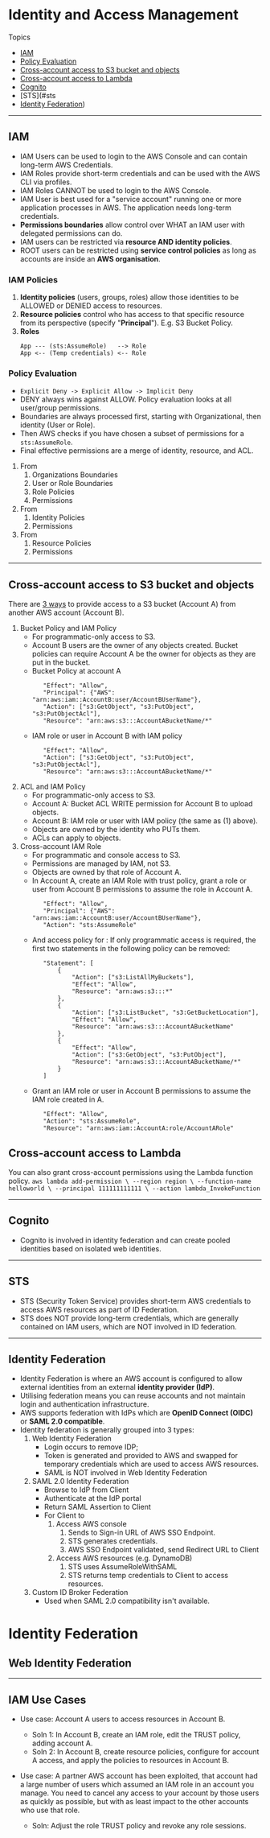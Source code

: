 # Identity and Access Management

Topics
- [IAM](#iam)
- [Policy Evaluation](#policy-evaluation)
- [Cross-account access to S3 bucket and objects](#cross-account-access-to-s3-bucket-and-objects)
- [Cross-account access to Lambda](#cross-account-access-to-lambda)
- [Cognito](#cognito)
- [STS](#sts
- [Identity Federation](#identity-federation))

---

## IAM
- IAM Users can be used to login to the AWS Console and can contain long-term AWS Credentials.
- IAM Roles provide short-term credentials and can be used with the AWS CLI via profiles.
- IAM Roles CANNOT be used to login to the AWS Console.
- IAM User is best used for a "service account" running one or more application processes in AWS. The application needs
  long-term credentials.
- **Permissions boundaries** allow control over WHAT an IAM user with delegated permissions can do.
- IAM users can be restricted via **resource AND identity policies**.
- ROOT users can be restricted using **service control policies** as long as accounts are inside an
  **AWS organisation**.

### IAM Policies
1. **Identity policies** (users, groups, roles) allow those identities to be ALLOWED or DENIED access to resources. 
2. **Resource policies** control who has access to that specific resource from its perspective (specify 
   "**Principal**"). E.g. S3 Bucket Policy.
3. **Roles**
   ```
   App --- (sts:AssumeRole)   --> Role
   App <-- (Temp credentials) <-- Role
   ```

### Policy Evaluation
- `Explicit Deny -> Explicit Allow -> Implicit Deny`
- DENY always wins against ALLOW. Policy evaluation looks at all user/group permissions.
- Boundaries are always processed first, starting with Organizational, then identity (User or Role).
- Then AWS checks if you have chosen a subset of permissions for a `sts:AssumeRole`.
- Final effective permissions are a merge of identity, resource, and ACL.
1. From
   1. Organizations Boundaries
   2. User or Role Boundaries
   3. Role Policies
   4. Permissions
2. From 
   1. Identity Policies
   2. Permissions
3. From
   1. Resource Policies
   2. Permissions

---

## Cross-account access to S3 bucket and objects

There are [3 ways](https://aws.amazon.com/premiumsupport/knowledge-center/cross-account-access-s3/) to
provide access to a S3 bucket (Account A) from another AWS account (Account B).

1. Bucket Policy and IAM Policy
   - For programmatic-only access to S3.
   - Account B users are the owner of any objects created. 
     Bucket policies can require Account A be the owner for objects as they are put in the bucket.
   - Bucket Policy at account A
     ```
        "Effect": "Allow",
        "Principal": {"AWS": "arn:aws:iam::AccountB:user/AccountBUserName"},
        "Action": ["s3:GetObject", "s3:PutObject", "s3:PutObjectAcl"],
        "Resource": "arn:aws:s3:::AccountABucketName/*"
     ```
   - IAM role or user in Account B with IAM policy
     ```
        "Effect": "Allow",
        "Action": ["s3:GetObject", "s3:PutObject", "s3:PutObjectAcl"],
        "Resource": "arn:aws:s3:::AccountABucketName/*"
     ```
2. ACL and IAM Policy
   - For programmatic-only access to S3.
   - Account A: Bucket ACL WRITE permission for Account B to upload objects.
   - Account B: IAM role or user with IAM policy (the same as (1) above).
   - Objects are owned by the identity who PUTs them.
   - ACLs can apply to objects.
3. Cross-account IAM Role
   - For programmatic and console access to S3.
   - Permissions are managed by IAM, not S3.
   - Objects are owned by that role of Account A. 
   - In Account A, create an IAM Role with trust policy, grant a role or user from Account B permissions to assume the role in Account A.
     ```
        "Effect": "Allow",
        "Principal": {"AWS": "arn:aws:iam::AccountB:user/AccountBUserName"},
        "Action": "sts:AssumeRole"
     ```
   - And access policy for : If only programmatic access is required, the first two statements in the following policy can be removed:
     ```
        "Statement": [
            {
                "Action": ["s3:ListAllMyBuckets"],
                "Effect": "Allow",
                "Resource": "arn:aws:s3:::*"
            },
            {
                "Action": ["s3:ListBucket", "s3:GetBucketLocation"],
                "Effect": "Allow",
                "Resource": "arn:aws:s3:::AccountABucketName"
            },
            {
                "Effect": "Allow",
                "Action": ["s3:GetObject", "s3:PutObject"],
                "Resource": "arn:aws:s3:::AccountABucketName/*"
            }
        ]
     ```
   - Grant an IAM role or user in Account B permissions to assume the IAM role created in A.
     ```
        "Effect": "Allow",
        "Action": "sts:AssumeRole",
        "Resource": "arn:aws:iam::AccountA:role/AccountARole"
     ```

## Cross-account access to Lambda

You can also grant cross-account permissions using the Lambda function policy.
      ```
          aws lambda add-permission \
              --region region \
              --function-name helloworld \
              --principal 111111111111 \
              --action lambda_InvokeFunction
      ```

---

## Cognito
- Cognito is involved in identity federation and can create pooled identities based on isolated web identities.

---

## STS
- STS (Security Token Service) provides short-term AWS credentials to access AWS resources as part of ID Federation.
- STS does NOT provide long-term credentials, which are generally contained on IAM users, which are NOT involved in ID
  federation.

--- 

## Identity Federation

- Identity Federation is where an AWS account is configured to allow external identities from an external 
  **identity provider (IdP)**.
- Utilising federation means you can reuse accounts and not maintain login and authentication infrastructure.
- AWS supports federation with IdPs which are **OpenID Connect (OIDC)** or **SAML 2.0 compatible**.
- Identity federation is generally grouped into 3 types:
   1. Web Identity Federation 
      - Login occurs to remove IDP; 
      - Token is generated and provided to AWS and swapped for temporary credentials which are used to access
        AWS resources.
      - SAML is NOT involved in Web Identity Federation
   2. SAML 2.0 Identity Federation
      - Browse to IdP from Client
      - Authenticate at the IdP portal
      - Return SAML Assertion to Client
      - For Client to
        1. Access AWS console
           1. Sends to Sign-in URL of AWS SSO Endpoint.
           2. STS generates credentials.
           3. AWS SSO Endpoint validated, send Redirect URL to Client
        2. Access AWS resources (e.g. DynamoDB)
           1. STS uses AssumeRoleWithSAML
           2. STS returns temp credentials to Client to access resources.
   3. Custom ID Broker Federation
      - Used when SAML 2.0 compatibility isn't available.

# Identity Federation

## Web Identity Federation


---

## IAM Use Cases

- Use case: Account A users to access resources in Account B.
   - Soln 1: In Account B, create an IAM role, edit the TRUST policy, adding account A.
   - Soln 2: In Account B, create resource policies, configure for account A access, and apply the policies to
             resources in Account B.

- Use case: A partner AWS account has been exploited, that account had a large number of users which assumed an IAM
  role in an account you manage. You need to cancel any access to your account by those users as quickly as possible,
  but with as least impact to the other accounts who use that role.
   - Soln: Adjust the role TRUST policy and revoke any role sessions.
